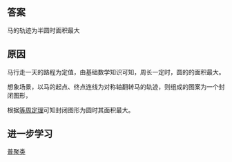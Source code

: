 ## 答案
马的轨迹为半圆时面积最大

## 原因
马行走一天的路程为定值，由基础数学知识可知，周长一定时，圆的的面积最大。

想象场景，以马的起点、终点连线为对称轴翻转马的轨迹，则组成的图案为一个封闭图形，

根据[等周定理](https://zh.wikipedia.org/zh-tw/%E7%AD%89%E5%91%A8%E5%AE%9A%E7%90%86)可知封闭图形为圆时其面积最大。


## 进一步学习
[普聚类](https://zhuanlan.zhihu.com/p/57369475)